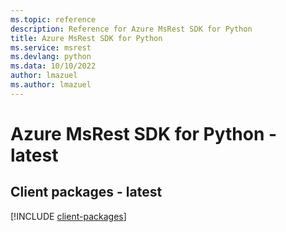 ```yaml
---
ms.topic: reference
description: Reference for Azure MsRest SDK for Python
title: Azure MsRest SDK for Python
ms.service: msrest
ms.devlang: python
ms.data: 10/10/2022
author: lmazuel
ms.author: lmazuel
---
```

# Azure MsRest SDK for Python - latest

## Client packages - latest
[!INCLUDE [client-packages](msrest-client-index.md)]